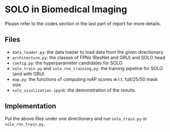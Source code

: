 # SOLO in Biomedical Imaging

Please refer to the codes section in the last part of report for more details.

## Files

*   `data_loader.py`:  the data loader to load data from the given directionary
*   `architecture.py`:  the classes of FPNs (ResNet and GRU) and SOLO head
*   `config.py`: the hyperparameter candidates for SOLO
*   `solo_train.py` and `solo_rnn_training.py`: the training pipeline for SOLO (and with GRU)
*   `map.py`: the functions of computing mAP scores w.r.t. full/25/50 mask size
*   `solo_visulization.ipynb`: the demonstration of the results

## Implementation

Put the above files under one directionary and run `solo_train.py` or `solo_rnn_train.py`. 
